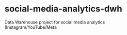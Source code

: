 # social-media-analytics-dwh
Data Warehouse project for social media analytics (Instagram/YouTube/Meta
